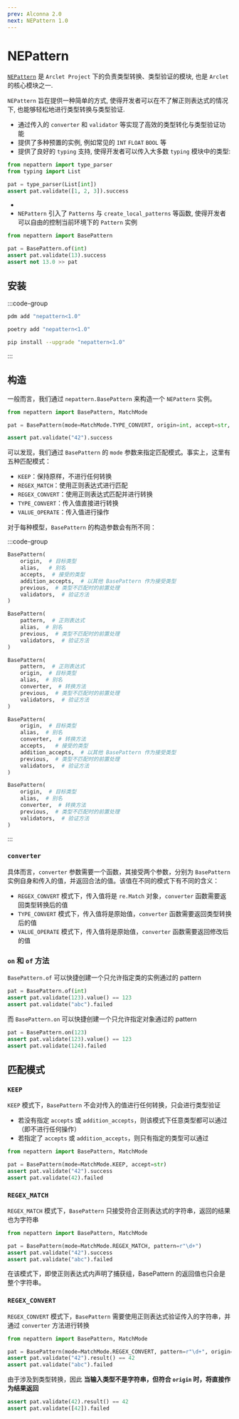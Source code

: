 ```yaml
---
prev: Alconna 2.0
next: NEPattern 1.0
---
```


# NEPattern

[`NEPattern`](https://github.com/ArcletProject/NEPattern) 是 `Arclet Project` 下的负责类型转换、类型验证的模块, 也是 `Arclet` 的核心模块之一.

`NEPattern` 旨在提供一种简单的方式, 使得开发者可以在不了解正则表达式的情况下, 也能够轻松地进行类型转换与类型验证.

- 通过传入的 `converter` 和 `validator` 等实现了高效的类型转化与类型验证功能
- 提供了多种预置的实例, 例如常见的 `INT` `FLOAT` `BOOL` 等
- 提供了良好的 `typing` 支持, 使得开发者可以传入大多数 `typing` 模块中的类型:

```python
from nepattern import type_parser
from typing import List

pat = type_parser(List[int])
assert pat.validate([1, 2, 3]).success
```
- 
- `NEPattern` 引入了 `Patterns` 与 `create_local_patterns` 等函数, 使得开发者可以自由的控制当前环境下的 `Pattern` 实例


```python
from nepattern import BasePattern

pat = BasePattern.of(int)
assert pat.validate(13).success
assert not 13.0 >> pat
```

## 安装

:::code-group
```bash [pdm]
pdm add "nepattern<1.0"
```

```bash [poetry]
poetry add "nepattern<1.0"
```

```bash [pip]
pip install --upgrade "nepattern<1.0"
```

:::

## 构造

一般而言，我们通过 `nepattern.BasePattern` 来构造一个 `NEPattern` 实例。

```python
from nepattern import BasePattern, MatchMode

pat = BasePattern(mode=MatchMode.TYPE_CONVERT, origin=int, accept=str, convert=lambda _, x: int(x))

assert pat.validate("42").success
```

可以发现，我们通过 `BasePattern` 的 `mode` 参数来指定匹配模式。事实上，这里有五种匹配模式：

- `KEEP`：保持原样，不进行任何转换
- `REGEX_MATCH`：使用正则表达式进行匹配
- `REGEX_CONVERT`：使用正则表达式匹配并进行转换
- `TYPE_CONVERT`：传入值直接进行转换
- `VALUE_OPERATE`：传入值进行操作

对于每种模型，`BasePattern` 的构造参数会有所不同：

:::code-group
```python [KEEP]
BasePattern(
    origin,  # 目标类型
    alias,   # 别名
    accepts,  # 接受的类型
    addition_accepts,  # 以其他 BasePattern 作为接受类型
    previous,  # 类型不匹配时的前置处理
    validators,  # 验证方法
)
```

```python [REGEX_MATCH]
BasePattern(
    pattern,  # 正则表达式
    alias,  # 别名
    previous,  # 类型不匹配时的前置处理
    validators,  # 验证方法
)
```

```python [REGEX_MATCH]
BasePattern(
    pattern,  # 正则表达式
    origin,  # 目标类型
    alias,  # 别名
    converter,  # 转换方法
    previous,  # 类型不匹配时的前置处理
    validators,  # 验证方法
)
```

```python [TYPE_CONVERT]
BasePattern(
    origin,  # 目标类型
    alias,  # 别名
    converter,  # 转换方法
    accepts,   # 接受的类型
    addition_accepts,  # 以其他 BasePattern 作为接受类型
    previous,  # 类型不匹配时的前置处理
    validators,  # 验证方法
)
```

```python [VALUE_OPERATE]
BasePattern(
    origin,  # 目标类型
    alias,  # 别名
    converter,  # 转换方法
    previous,  # 类型不匹配时的前置处理
    validators,  # 验证方法
)
```

:::

### `converter`

具体而言，`converter` 参数需要一个函数，其接受两个参数，分别为 `BasePattern` 实例自身和传入的值，并返回合法的值。该值在不同的模式下有不同的含义：

- `REGEX_CONVERT` 模式下，传入值将是 `re.Match` 对象，`converter` 函数需要返回类型转换后的值
- `TYPE_CONVERT` 模式下，传入值将是原始值，`converter` 函数需要返回类型转换后的值
- `VALUE_OPERATE` 模式下，传入值将是原始值，`converter` 函数需要返回修改后的值

### `on` 和 `of` 方法

`BasePattern.of` 可以快捷创建一个只允许指定类的实例通过的 pattern

```python
pat = BasePattern.of(int)
assert pat.validate(123).value() == 123
assert pat.validate("abc").failed
```

而 `BasePattern.on` 可以快捷创建一个只允许指定对象通过的 pattern

```python
pat = BasePattern.on(123)
assert pat.validate(123).value() == 123
assert pat.validate(124).failed
```

## 匹配模式

### `KEEP`

`KEEP` 模式下，`BasePattern` 不会对传入的值进行任何转换，只会进行类型验证

- 若没有指定 `accepts` 或 `addition_accepts`，则该模式下任意类型都可以通过（即不进行任何操作）
- 若指定了 `accepts` 或 `addition_accepts`，则只有指定的类型可以通过

```python
from nepattern import BasePattern, MatchMode

pat = BasePattern(mode=MatchMode.KEEP, accept=str)
assert pat.validate("42").success
assert pat.validate(42).failed
```

### `REGEX_MATCH`

`REGEX_MATCH` 模式下，`BasePattern` 只接受符合正则表达式的字符串，返回的结果也为字符串

```python
from nepattern import BasePattern, MatchMode

pat = BasePattern(mode=MatchMode.REGEX_MATCH, pattern=r"\d+")
assert pat.validate("42").success
assert pat.validate("abc").failed
```

在该模式下，即使正则表达式内声明了捕获组，BasePattern 的返回值也只会是整个字符串。


### `REGEX_CONVERT`

`REGEX_CONVERT` 模式下，`BasePattern` 需要使用正则表达式验证传入的字符串，并通过 `converter` 方法进行转换

```python
from nepattern import BasePattern, MatchMode

pat = BasePattern(mode=MatchMode.REGEX_CONVERT, pattern=r"\d+", origin=int, convert=lambda _, x: int(x[0]))
assert pat.validate("42").result() == 42
assert pat.validate("abc").failed
```

由于涉及到类型转换，因此 **当输入类型不是字符串，但符合 `origin` 时，将直接作为结果返回**

```python
assert pat.validate(42).result() == 42
assert pat.validate([42]).failed
```
